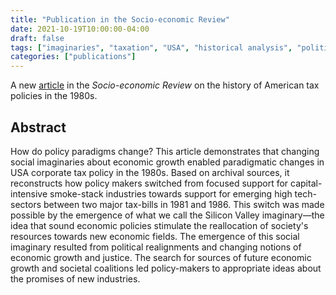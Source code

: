 ```yaml
---
title: "Publication in the Socio-economic Review"
date: 2021-10-19T10:00:00-04:00
draft: false
tags: ["imaginaries", "taxation", "USA", "historical analysis", "political economy"]
categories: ["publications"]
---
```


A new [article](https://doi.org/10.1093/ser/mwab051) in the *Socio-economic Review* on the history of American tax policies in the 1980s.

<!--more-->

## Abstract

How do policy paradigms change? This article demonstrates that changing social imaginaries about economic growth enabled paradigmatic changes in USA corporate tax policy in the 1980s. Based on archival sources, it reconstructs how policy makers switched from focused support for capital-intensive smoke-stack industries towards support for emerging high tech-sectors between two major tax-bills in 1981 and 1986. This switch was made possible by the emergence of what we call the Silicon Valley imaginary—the idea that sound economic policies stimulate the reallocation of society's resources towards new economic fields. The emergence of this social imaginary resulted from political realignments and changing notions of economic growth and justice. The search for sources of future economic growth and societal coalitions led policy-makers to appropriate ideas about the promises of new industries.
